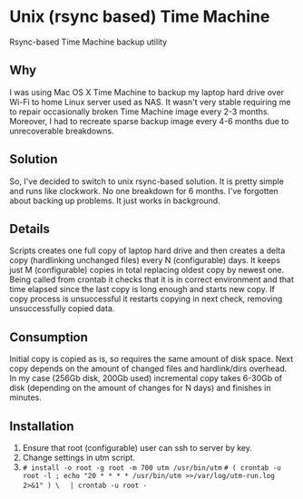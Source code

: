 Unix (rsync based) Time Machine
=================

Rsync-based Time Machine backup utility

## Why
I was using Mac OS X Time Machine to backup my laptop hard drive over Wi-Fi
to home Linux server used as NAS. It wasn't very stable requiring me to
repair occasionally broken Time Machine image every 2-3 months. Moreover, I
had to recreate sparse backup image every 4-6 months due to unrecoverable
breakdowns.

## Solution
So, I've decided to switch to unix rsync-based solution. It is pretty simple
and runs like clockwork. No one breakdown for 6 months.
I've forgotten about backing up problems. It just works in background.

## Details
Scripts creates one full copy of laptop hard drive and then creates
a delta copy (hardlinking unchanged files) every N (configurable) days.
It keeps just M (configurable) copies in total replacing oldest copy by newest one.
Being called from crontab it checks that it is in correct environment and
that time elapsed since the last copy is long enough and starts new copy.
If copy process is unsuccessful it restarts copying in next check,
removing unsuccessfully copied data.

## Consumption
Initial copy is copied as is, so requires the same amount of disk space.
Next copy depends on the amount of changed files and hardlink/dirs overhead.
In my case (256Gb disk, 200Gb used) incremental copy takes 6-30Gb of disk
(depending on the amount of changes for N days) and finishes in minutes.

## Installation
1. Ensure that root (configurable) user can ssh to server by key.
2. Change settings in utm script.
3. ```# install -o root -g root -m 700 utm /usr/bin/utm```
```# ( crontab -u root -l ; echo "20 * * * * /usr/bin/utm >>/var/log/utm-run.log 2>&1" ) \```
```  | crontab -u root -```
